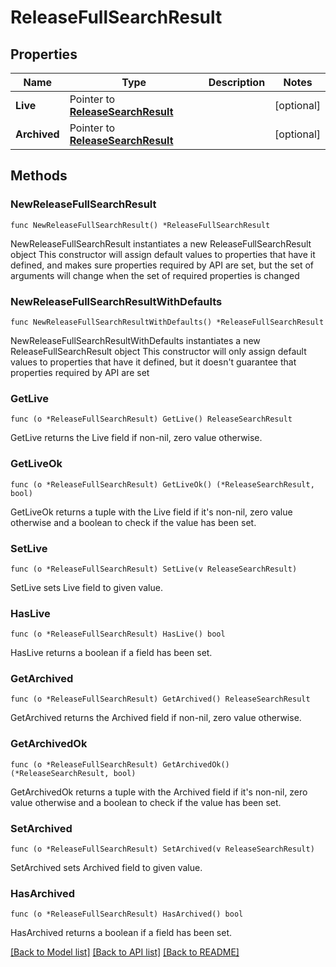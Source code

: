# ReleaseFullSearchResult

## Properties

Name | Type | Description | Notes
------------ | ------------- | ------------- | -------------
**Live** | Pointer to [**ReleaseSearchResult**](ReleaseSearchResult.md) |  | [optional] 
**Archived** | Pointer to [**ReleaseSearchResult**](ReleaseSearchResult.md) |  | [optional] 

## Methods

### NewReleaseFullSearchResult

`func NewReleaseFullSearchResult() *ReleaseFullSearchResult`

NewReleaseFullSearchResult instantiates a new ReleaseFullSearchResult object
This constructor will assign default values to properties that have it defined,
and makes sure properties required by API are set, but the set of arguments
will change when the set of required properties is changed

### NewReleaseFullSearchResultWithDefaults

`func NewReleaseFullSearchResultWithDefaults() *ReleaseFullSearchResult`

NewReleaseFullSearchResultWithDefaults instantiates a new ReleaseFullSearchResult object
This constructor will only assign default values to properties that have it defined,
but it doesn't guarantee that properties required by API are set

### GetLive

`func (o *ReleaseFullSearchResult) GetLive() ReleaseSearchResult`

GetLive returns the Live field if non-nil, zero value otherwise.

### GetLiveOk

`func (o *ReleaseFullSearchResult) GetLiveOk() (*ReleaseSearchResult, bool)`

GetLiveOk returns a tuple with the Live field if it's non-nil, zero value otherwise
and a boolean to check if the value has been set.

### SetLive

`func (o *ReleaseFullSearchResult) SetLive(v ReleaseSearchResult)`

SetLive sets Live field to given value.

### HasLive

`func (o *ReleaseFullSearchResult) HasLive() bool`

HasLive returns a boolean if a field has been set.

### GetArchived

`func (o *ReleaseFullSearchResult) GetArchived() ReleaseSearchResult`

GetArchived returns the Archived field if non-nil, zero value otherwise.

### GetArchivedOk

`func (o *ReleaseFullSearchResult) GetArchivedOk() (*ReleaseSearchResult, bool)`

GetArchivedOk returns a tuple with the Archived field if it's non-nil, zero value otherwise
and a boolean to check if the value has been set.

### SetArchived

`func (o *ReleaseFullSearchResult) SetArchived(v ReleaseSearchResult)`

SetArchived sets Archived field to given value.

### HasArchived

`func (o *ReleaseFullSearchResult) HasArchived() bool`

HasArchived returns a boolean if a field has been set.


[[Back to Model list]](../README.md#documentation-for-models) [[Back to API list]](../README.md#documentation-for-api-endpoints) [[Back to README]](../README.md)


